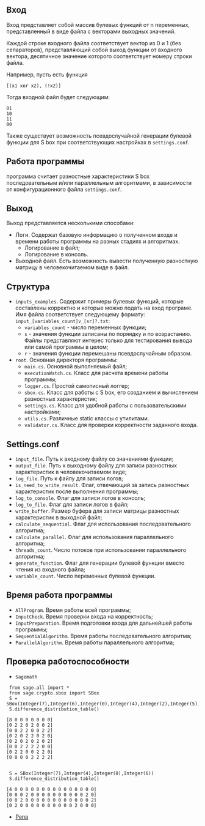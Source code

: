 ## Вход
Вход представляет собой массив булевых функций от n переменных, представленный в виде файла с векторами выходных значений. 

Каждой строке входного файла соответствует вектор из 0 и 1 (без сепараторов), представляющий собой выход функции от входного вектора, десятичное значение которого соответствует номеру строки файла.

Например, пусть есть функция 
```
[(x1 xor x2), (!x2)]
```
Тогда входной файл будет следующим:
```
01
10
11
00
```

Также существует возможность псевдослучайной генерации булевой функции для S box при соответствующих настройках в ```settings.conf```.

## Работа программы
программа считает разностные характеристики S box последовательным и/или параллельным алгоритмами, в зависимости от конфигурационного файла ```settings.conf```.

## Выход
Выход представляется несколькими способами:
- Логи. Содержат базовую информацию о полученном входе и времени работы программы на разных стадиях и алгоритмах.
  - Логирование в файл;
  - Логирование в консоль.
- Выходной файл. Есть возможность вывести полученную разностную матрицу в человекочитаемом виде в файл.


## Структура
- ```inputs_examples```. Содержит примеры булевых функций, которые составлены корректно и которые можно подать на вход програме. Имя файла соответствует следующему формату: ```input_[variables_count]v_[sr]?.txt```:
  - ```variables_count``` - число переменных функции;
  - ```s``` - значения функции записаны по поряядку и по возрастанию. Файлы представляют интерес только для тестирования вывода или самой программы в целом;
  - ```r``` - значения функции перемешаны псевдослучайным образом.
- ```root```. Основная директоря программы:
  - ```main.cs```. Основной выполняемый файл;
  - ```executionWatch.cs```. Класс для расчета времени работы программы;
  - ```logger.cs```. Простой самописный логгер;
  - ```sbox.cs```. Класс для работы с S box, его созданием и вычислением разностных характеристик;
  - ```settings.cs```. Класс для удобной работы с пользовательскими настройками;
  - ```utils.cs```. Различные static классы с утилитами.
  - ```validator.cs```. Класс для проверки корректности заданного входа.


## Settings.conf

- ```input_file```. Путь к входному файлу со значениями функции;
- ```output_file```. Путь к выходному файлу для записи разностных характеристик в человекочитаемом виде;
- ```log_file```. Путь к файлу для записи логов;
- ```is_need_to_write_result```. Флаг, отвечающий за запись разностных характеристик после выполнения программы;
- ```log_to_console```. Флаг для записи логов в консоль;
- ```log_to_file```. Флаг для записи логов в файл;
- ```write_buffer```. Размер буфера для записи матрицы разностных характеристик в выходной файл;
- ```calculate_sequential```. Флаг для использования последовательного алгоритма;
- ```calculate_parallel```. Флаг для использования параллельного алгоритма;
- ```threads_count```. Число потоков при использовании параллельного алгоритма;
- ```generate_function```. Флаг для генерации булевой функции вместо чтения из входного файла;
- ```variable_count```. Число переменных булевой функции.

## Время работа программы

- ```AllProgram```. Время работы всей программы;
- ```InputCheck```. Время проверки входа на корректность;
- ```InputPreparation```. Время подготовки входа для дальнейшей работы программы;
- ```SequentialAlgorithm```. Время работы последовательного алгоритма;
- ```ParallelAlgorithm```. Время работы параллельного алгоритма;

## Проверка работоспособности

- ```Sagemath```

```
 from sage.all import *
 from sage.crypto.sbox import SBox
 S = SBox(Integer(7),Integer(6),Integer(0),Integer(4),Integer(2),Integer(5),Integer(1),Integer(3))
 S.difference_distribution_table()

[8 0 0 0 0 0 0 0]
[0 2 2 0 2 0 0 2]
[0 0 2 2 0 0 2 2]
[0 2 0 2 2 0 2 0]
[0 2 0 2 0 2 0 2]
[0 0 2 2 2 2 0 0]
[0 2 2 0 0 2 2 0]
[0 0 0 0 2 2 2 2]


 S = SBox(Integer(7),Integer(4),Integer(8),Integer(6))
 S.difference_distribution_table()

[4 0 0 0 0 0 0 0 0 0 0 0 0 0 0 0]
[0 0 0 2 0 0 0 0 0 0 0 0 0 0 2 0]
[0 0 2 0 0 0 0 0 0 0 0 0 0 0 0 2]
[0 2 0 0 0 0 0 0 0 0 0 0 2 0 0 0]
```

- [Репа](https://github.com/prerna-grg/SBOX-DDT-LAT)